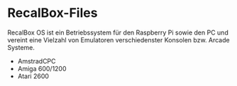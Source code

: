 # RecalBox-Files

RecalBox OS ist ein Betriebssystem für den Raspberry Pi sowie den PC und vereint eine Vielzahl von Emulatoren verschiedenster Konsolen bzw. Arcade Systeme. 

* AmstradCPC
* Amiga 600/1200
* Atari 2600

